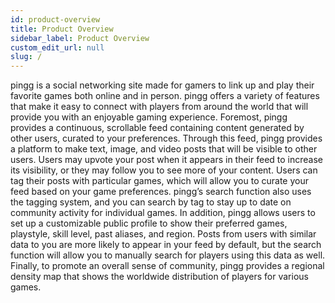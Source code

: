 ```yaml
---
id: product-overview
title: Product Overview
sidebar_label: Product Overview
custom_edit_url: null
slug: /
---
```

pingg is a social networking site made for gamers to link up and play their favorite games both online and in person. pingg offers a variety of features that make it easy to connect with players from around the world that will provide you with an enjoyable gaming experience. Foremost, pingg provides a continuous, scrollable feed containing content generated by other users, curated to your preferences. Through this feed, pingg provides a platform to make text, image, and video posts that will be visible to other users. Users may upvote your post when it appears in their feed to increase its visibility, or they may follow you to see more of your content. Users can tag their posts with particular games, which will allow you to curate your feed based on your game preferences. pingg’s search function also uses the tagging system, and you can search by tag to stay up to date on community activity for individual games. In addition, pingg allows users to set up a customizable public profile to show their preferred games, playstyle, skill level, past aliases, and region. Posts from users with similar data to you are more likely to appear in your feed by default, but the search function will allow you to manually search for players using this data as well. Finally, to promote an overall sense of community, pingg provides a regional density map that shows the worldwide distribution of players for various games.
